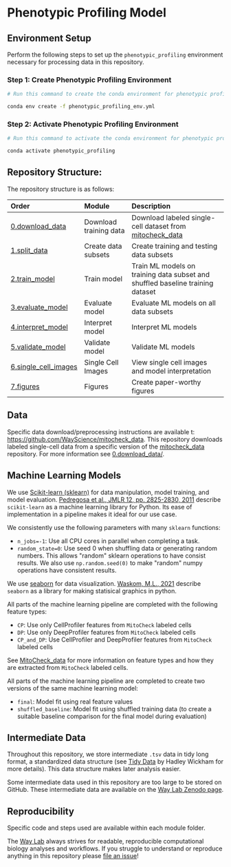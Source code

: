 # Phenotypic Profiling Model

## Environment Setup

Perform the following steps to set up the `phenotypic_profiling` environment necessary for processing data in this repository.

### Step 1: Create Phenotypic Profiling Environment

```sh
# Run this command to create the conda environment for phenotypic profiling

conda env create -f phenotypic_profiling_env.yml
```

### Step 2: Activate Phenotypic Profiling Environment

```sh
# Run this command to activate the conda environment for phenotypic profiling

conda activate phenotypic_profiling
```

## Repository Structure:

The repository structure is as follows:

| Order | Module | Description |
| :---- | :----- | :---------- |
| [0.download_data](0.download_data/) | Download training data | Download labeled single-cell dataset from [mitocheck_data](https://github.com/WayScience/mitocheck_data) |
| [1.split_data](1.split_data/) | Create data subsets | Create training and testing data subsets |
| [2.train_model](2.train_model/) | Train model | Train ML models on training data subset and shuffled baseline training dataset |
| [3.evaluate_model](3.evaluate_model/) | Evaluate model | Evaluate ML models on all data subsets |
| [4.interpret_model](4.interpret_model/) | Interpret model | Interpret ML models |
| [5.validate_model](5.validate_model/) | Validate model | Validate ML models |
| [6.single_cell_images](6.single_cell_images/) | Single Cell Images | View single cell images and model interpretation |
| [7.figures](7.figures/) | Figures | Create paper-worthy figures |

## Data

Specific data download/preprocessing instructions are available t: https://github.com/WayScience/mitocheck_data.
This repository downloads labeled single-cell data from a specific version of the [mitocheck_data](https://github.com/WayScience/mitocheck_data) repository.
For more information see [0.download_data/](0.download_data/).

## Machine Learning Models

We use [Scikit-learn (sklearn)](https://scikit-learn.org/) for data manipulation, model training, and model evaluation.
[Pedregosa et al., JMLR 12, pp. 2825-2830, 2011](http://jmlr.csail.mit.edu/papers/v12/pedregosa11a.html) describe `scikit-learn` as a machine learning library for Python.
Its ease of implementation in a pipeline makes it ideal for our use case.

We consistently use the following parameters with many `sklearn` functions:

- `n_jobs=-1`: Use all CPU cores in parallel when completing a task.
- `random_state=0`: Use seed 0 when shuffling data or generating random numbers.
This allows "random" sklearn operations to have consist results.
We also use `np.random.seed(0)` to make "random" numpy operations have consistent results.

We use [seaborn](https://seaborn.pydata.org/) for data visualization. 
[Waskom, M.L., 2021](https://doi.org/10.21105/joss.03021) describe `seaborn` as a library for making statisical graphics in python.

All parts of the machine learning pipeline are completed with the following feature types:
- `CP`: Use only CellProfiler features from `MitoCheck` labeled cells
- `DP`: Use only DeepProfiler features from `MitoCheck` labeled cells
- `CP_and_DP`: Use CellProfiler and DeepProfiler features from `MitoCheck` labeled cells

See [MitoCheck_data](https://github.com/WayScience/mitocheck_data) for more information on feature types and how they are extracted from `MitoCheck` labeled cells.

All parts of the machine learning pipeline are completed to create two versions of the same machine learning model:
- `final`: Model fit using real feature values
- `shuffled_baseline`: Model fit using shuffled training data (to create a suitable baseline comparison for the final model during evaluation)

## Intermediate Data

Throughout this repository, we store intermediate `.tsv` data in tidy long format, a standardized data structure (see [Tidy Data](https://vita.had.co.nz/papers/tidy-data.pdf) by Hadley Wickham for more details).
This data structure makes later analysis easier.

Some intermediate data used in this repository are too large to be stored on GitHub.
These intermediate data are available on the [Way Lab Zenodo page](https://zenodo.org/communities/wayscience/).

## Reproducibility

Specific code and steps used are available within each module folder.

The [Way Lab](https://www.waysciencelab.com/) always strives for readable, reproducible computational biology analyses and workflows.
If you struggle to understand or reproduce anything in this repository please [file an issue](https://github.com/WayScience/mitocheck_data/issues/new/choose)!